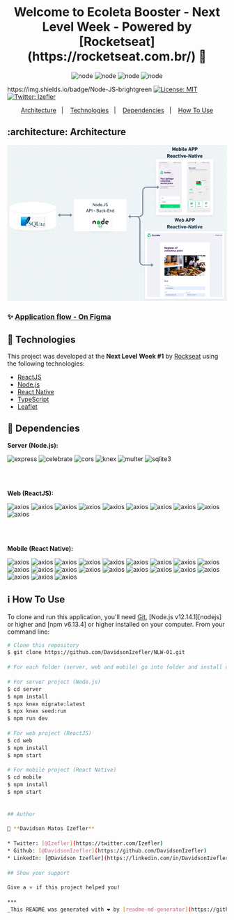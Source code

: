 <h1 align="center">Welcome to Ecoleta Booster - Next Level Week - Powered by [Rocketseat](https://rocketseat.com.br/) 👋</h1>

<p align="center">
    <img alt="node" src="https://img.shields.io/badge/NodeJS-v12-brightgreen" />
    <img alt="node" src="https://img.shields.io/badge/React-JS-brightgreen" />
    <img alt="node" src="https://img.shields.io/badge/React-Native-brightgreen" />
    <img alt="node" src="https://img.shields.io/badge/expo-v3-lightgrey" />
</p>

<p>https://img.shields.io/badge/Node-JS-brightgreen
  <a href="#" target="_blank">
    <img alt="License: MIT" src="https://img.shields.io/badge/License-MIT-yellow.svg" />
  </a>
  <a href="https://twitter.com/Izefler" target="_blank">
    <img alt="Twitter: Izefler" src="https://img.shields.io/twitter/follow/Izefler.svg?style=social" />
  </a>
</p>

<p align="center">
  <a href="#architecture-application">Architecture</a>&nbsp;&nbsp;&nbsp;|&nbsp;&nbsp;&nbsp;
  <a href="#rocket-technologies">Technologies</a>&nbsp;&nbsp;&nbsp;|&nbsp;&nbsp;&nbsp;
  <a href="#bookmark_tabs-dependencies">Dependencies</a>&nbsp;&nbsp;&nbsp;|&nbsp;&nbsp;&nbsp;
  <a href="#information_source-how-to-use">How To Use</a>
</p>

## :architecture: Architecture 
![](https://github.com/DavidsonIzefler/NLW-01/blob/master/images_README/Architecture_APP.png)

### ✨ [Application flow - On Figma](https://www.figma.com/file/1SxgOMojOB2zYT0Mdk28lB/?viewer=1&node-id=)

## :rocket: Technologies

This project was developed at the **Next Level Week #1** by [Rockseat](https://rocketseat.com.br/) using the following technologies:

*  [ReactJS](https://reactjs.org/)
*  [Node.js](https://nodejs.org/en/docs/)
*  [React Native](https://reactnative.dev/)
*  [TypeScript](https://www.typescriptlang.org/)
*  [Leaflet](https://leafletjs.com/examples/quick-start/)

## :bookmark_tabs: Dependencies

**Server (Node.js):**

<img alt="express" src="https://img.shields.io/badge/express-^4.17.1-brightgreen" /> <img alt="celebrate" src="https://img.shields.io/badge/celebrate-^12.1.1-brightgreen" /> <img alt="cors" src="https://img.shields.io/badge/cors-^2.8.5-brightgreen" /> <img alt="knex" src="https://img.shields.io/badge/knex-^0.21.1-brightgreen" /> <img alt="multer" src="https://img.shields.io/badge/multer-^1.4.2-brightgreen" /> <img alt="sqlite3" src="https://img.shields.io/badge/sqlite3-^4.2.0-brightgreen" />

<br/>
<br/>

**Web (ReactJS):**
  
<img alt="axios" src="https://img.shields.io/badge/axios-^0.19.2-blue" /> <img alt="axios" src="https://img.shields.io/badge/leaflet-^1.6.0-blue" /> <img alt="axios" src="https://img.shields.io/badge/react-^16.13.1-blue" /> <img alt="axios" src="https://img.shields.io/badge/react--dom-^16.13.1-blue" /> <img alt="axios" src="https://img.shields.io/badge/react--dropzone-^11.0.1-blue" /> <img alt="axios" src="https://img.shields.io/badge/react--icons-^3.10.0-blue" /> <img alt="axios" src="https://img.shields.io/badge/react--leaflet-^2.7.0-blue" /> <img alt="axios" src="https://img.shields.io/badge/react--router--dom-^5.2.0-blue" /> <img alt="axios" src="https://img.shields.io/badge/react--scripts-3.4.1-blue" /> <img alt="axios" src="https://img.shields.io/badge/typescript-^3.7.5-blue" />

<br/>
<br/>

**Mobile (React Native):**
    
<img alt="axios" src="https://img.shields.io/badge/@expo--google--fonts/roboto-^0.1.0-cyan" /> <img alt="axios" src="https://img.shields.io/badge/@expo--google--fonts/ubuntu-^0.1.0-cyan" /> <img alt="axios" src="https://img.shields.io/badge/@react--native--community/masked--view-0.1.6-cyan" /> <img alt="axios" src="https://img.shields.io/badge/@react--navigation/native-^5.5.0-cyan" /> <img alt="axios" src="https://img.shields.io/badge/@react--navigation/stack-^5.4.1-cyan" /> <img alt="axios" src="https://img.shields.io/badge/axios-^0.19.2-cyan" /> <img alt="axios" src="https://img.shields.io/badge/expo-~37.0.3-cyan" /> <img alt="axios" src="https://img.shields.io/badge/expo--constants-~9.0.0-cyan" /> <img alt="axios" src="https://img.shields.io/badge/expo--font-~8.1.0-cyan" /> <img alt="axios" src="https://img.shields.io/badge/expo--location-~8.1.0-cyan" /> <img alt="axios" src="https://img.shields.io/badge/expo--mail--composer-~8.1.0-cyan" /> <img alt="axios" src="https://img.shields.io/badge/react-~16.9.0-cyan" /> <img alt="axios" src="https://img.shields.io/badge/react--dom-~16.9.0-cyan" /> <img alt="axios" src="https://img.shields.io/badge/react--native--gesture--handler-~1.6.0-cyan" /> <img alt="axios" src="https://img.shields.io/badge/react--native--maps-0.26.1-cyan" /> <img alt="axios" src="https://img.shields.io/badge/react--native--picker--select-^7.0.0-cyan" /> <img alt="axios" src="https://img.shields.io/badge/react--native--reanimated-~1.7.0-cyan" /> <img alt="axios" src="https://img.shields.io/badge/react--native--safe--area--context-0.7.3-cyan" /> <img alt="axios" src="https://img.shields.io/badge/react--native--screens-~2.2.0-cyan" /> <img alt="axios" src="https://img.shields.io/badge/react--native--svg-11.0.1-cyan" /> <img alt="axios" src="https://img.shields.io/badge/react--native--web-~0.11.-cyan" />

## :information_source: How To Use

To clone and run this application, you'll need [Git](https://git-scm.com), [Node.js v12.14.1][nodejs] or higher and [npm v6.13.4] or higher installed on your computer. From your command line:

```bash
# Clone this repository
$ git clone https://github.com/DavidsonIzefler/NLW-01.git

# For each folder (server, web and mobile) go into folder and install dependecies

# For server project (Node.js)
$ cd server
$ npm install
$ npx knex migrate:latest
$ npx knex seed:run
$ npm run dev

# For web project (ReactJS)
$ cd web
$ npm install
$ npm start

# For mobile project (React Native)
$ cd mobile
$ npm install
$ npm start


## Author

👤 **Davidson Matos Izefler**

* Twitter: [@Izefler](https://twitter.com/Izefler)
* Github: [@DavidsonIzefler](https://github.com/DavidsonIzefler)
* LinkedIn: [@Davidson Izefler](https://linkedin.com/in/DavidsonIzefler)

## Show your support

Give a ⭐️ if this project helped you!

***
_This README was generated with ❤️ by [readme-md-generator](https://github.com/kefranabg/readme-md-generator) & Davidson Izefler_ 
